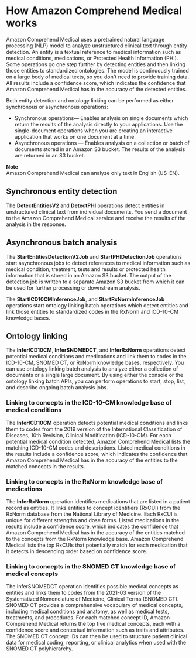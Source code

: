 # How Amazon Comprehend Medical works<a name="comprehendmedical-howitworks"></a>

Amazon Comprehend Medical uses a pretrained natural language processing \(NLP\) model to analyze unstructured clinical text through entity detection\. An entity is a textual reference to medical information such as medical conditions, medications, or Protected Health Information \(PHI\)\. Some operations go one step further by detecting entities and then linking those entities to standardized ontologies\. The model is continuously trained on a large body of medical texts, so you don't need to provide training data\. All results include a confidence score, which indicates the confidence that Amazon Comprehend Medical has in the accuracy of the detected entities\. 

Both entity detection and ontology linking can be performed as either synchronous or asynchronous operations:
+ Synchronous operations— Enables analysis on single documents which return the results of the analysis directly to your applications\. Use the single\-document operations when you are creating an interactive application that works on one document at a time\. 
+ Asynchronous operations — Enables analysis on a collection or batch of documents stored in an Amazon S3 bucket\. The results of the analysis are returned in an S3 bucket\.

**Note**  
Amazon Comprehend Medical can analyze only text in English \(US\-EN\)\.

## Synchronous entity detection<a name="detect-individual"></a>

The **DetectEntitiesV2** and **DetectPHI** operations detect entities in unstructured clinical text from individual documents\. You send a document to the Amazon Comprehend Medical service and receive the results of the analysis in the response\. 

## Asynchronous batch analysis<a name="detect-multiple"></a>

The **StartEntitiesDetectionV2Job** and **StartPHIDetectionJob** operations start asynchronous jobs to detect references to medical information such as medical condition, treatment, tests and results or protected health information that is stored in an Amazon S3 bucket\. The output of the detection job is written to a separate Amazon S3 bucket from which it can be used for further processing or downstream analysis\. 

The **StartICD10CMInferenceJob**, and **StartRxNormInferenceJob** operations start ontology linking batch operations which detect entities and link those entities to standardized codes in the RxNorm and ICD\-10\-CM knowledge bases\. 

## Ontology linking<a name="link-standard"></a>

 The **InferICD10CM**, **InferSNOMEDCT**, and **InferRxNorm** operations detect potential medical conditions and medications and link them to codes in the ICD\-10\-CM, SNOMED CT, or RxNorm knowledge bases, respectively\. You can use ontology linking batch analysis to analyze either a collection of documents or a single large document\. By using either the console or the ontology linking batch APIs, you can perform operations to start, stop, list, and describe ongoing batch analysis jobs\. 

### Linking to concepts in the ICD\-10\-CM knowledge base of medical conditions<a name="link-ICD10CM"></a>

The **InferICD10CM** operation detects potential medical conditions and links them to codes from the 2019 version of the International Classification of Diseases, 10th Revision, Clinical Modification \(ICD\-10\-CM\)\. For each potential medical condition detected, Amazon Comprehend Medical lists the matching ICD\-10\-CM codes and descriptions\. Listed medical conditions in the results include a confidence score, which indicates the confidence that Amazon Comprehend Medical has in the accuracy of the entities to the matched concepts in the results\.  

### Linking to concepts in the RxNorm knowledge base of medications<a name="link-rxnorm"></a>

The **InferRxNorm** operation identifies medications that are listed in a patient record as entities\. It links entities to concept identifiers \(RxCUI\) from the RxNorm database from the National Library of Medicine\. Each RxCUI is unique for different strengths and dose forms\. Listed medications in the results include a confidence score, which indicates the confidence that Amazon Comprehend Medical has in the accuracy of the entities matched to the concepts from the RxNorm knowledge base\. Amazon Comprehend Medical lists the top RxCUIs that potentially match for each medication that it detects in descending order based on confidence score\.

### Linking to concepts in the SNOMED CT knowledge base of medical concepts<a name="link-snomed-ct"></a>

The InferSNOMEDCT operation identifies possible medical concepts as entities and links them to codes from the 2021\-03 version of the Systematized Nomenclature of Medicine, Clinical Terms \(SNOMED CT\)\. SNOMED CT provides a comprehensive vocabulary of medical concepts, including medical conditions and anatomy, as well as medical tests, treatments, and procedures\. For each matched concept ID, Amazon Comprehend Medical returns the top five medical concepts, each with a confidence score and contextual information such as traits and attributes\. The SNOMED CT concept IDs can then be used to structure patient clinical data for medical coding, reporting, or clinical analytics when used with the SNOMED CT polyhierarchy\. 

